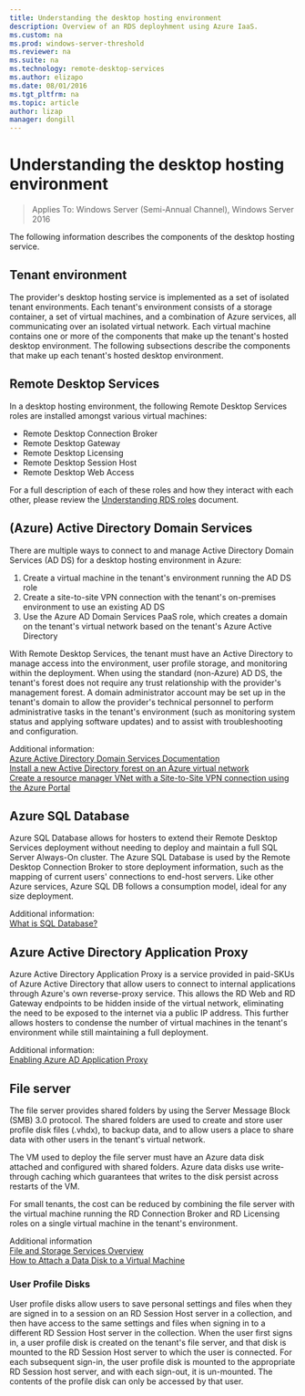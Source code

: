 ```yaml
---
title: Understanding the desktop hosting environment
description: Overview of an RDS deployhment using Azure IaaS.
ms.custom: na
ms.prod: windows-server-threshold
ms.reviewer: na
ms.suite: na
ms.technology: remote-desktop-services
ms.author: elizapo
ms.date: 08/01/2016  
ms.tgt_pltfrm: na
ms.topic: article
author: lizap
manager: dongill
---
```

# Understanding the desktop hosting environment

>Applies To: Windows Server (Semi-Annual Channel), Windows Server 2016

The following information describes the components of the desktop hosting service.  
  
## Tenant environment  
The provider's desktop hosting service is implemented as a set of isolated tenant environments. Each tenant's environment consists of a storage container, a set of virtual machines, and a combination of Azure services, all communicating over an isolated virtual network. Each virtual machine contains one or more of the components that make up the tenant's hosted desktop environment. The following subsections describe the components that make up each tenant's hosted desktop environment.

## Remote Desktop Services
In a desktop hosting environment, the following Remote Desktop Services roles are installed amongst various virtual machines:

  - Remote Desktop Connection Broker
  - Remote Desktop Gateway
  - Remote Desktop Licensing
  - Remote Desktop Session Host
  - Remote Desktop Web Access

For a full description of each of these roles and how they interact with each other, please review the [Understanding RDS roles](Understanding-RDS-roles.md) document.
  
##  (Azure) Active Directory Domain Services  
There are multiple ways to connect to and manage Active Directory Domain Services (AD DS) for a desktop hosting environment in Azure:

1. Create a virtual machine in the tenant's environment running the AD DS role
2. Create a site-to-site VPN connection with the tenant's on-premises environment to use an existing AD DS
3. Use the Azure AD Domain Services PaaS role, which creates a domain on the tenant's virtual network based on the tenant's Azure Active Directory

With Remote Desktop Services, the tenant must have an Active Directory to manage access into the environment, user profile storage, and monitoring within the deployment. When using the standard (non-Azure) AD DS, the tenant's forest does not require any trust relationship with the provider's management forest. A domain administrator account may be set up in the tenant's domain to allow the provider's technical personnel to perform administrative tasks in the tenant's environment (such as monitoring system status and applying software updates) and to assist with troubleshooting and configuration.  
    
Additional information:  
[Azure Active Directory Domain Services Documentation](https://azure.microsoft.com/documentation/services/active-directory-ds/)  
[Install a new Active Directory forest on an Azure virtual network](https://azure.microsoft.com/documentation/articles/active-directory-new-forest-virtual-machine/)  
[Create a resource manager VNet with a Site-to-Site VPN connection using the Azure Portal](https://azure.microsoft.com/documentation/articles/vpn-gateway-howto-site-to-site-resource-manager-portal/)  
  
## Azure SQL Database  
Azure SQL Database allows for hosters to extend their Remote Desktop Services deployment without needing to deploy and maintain a full SQL Server Always-On cluster. The Azure SQL Database is used by the Remote Desktop Connection Broker to store deployment information, such as the mapping of current users' connections to end-host servers. Like other Azure services, Azure SQL DB follows a consumption model, ideal for any size deployment.   
  
Additional information:  
[What is SQL Database?](https://azure.microsoft.com/documentation/articles/sql-database-technical-overview/)  
  
## Azure Active Directory Application Proxy  
Azure Active Directory Application Proxy is a service provided in paid-SKUs of Azure Active Directory that allow users to connect to internal applications through Azure's own reverse-proxy service. This allows the RD Web and RD Gateway endpoints to be hidden inside of the virtual network, eliminating the need to be exposed to the internet via a public IP address. This further allows hosters to condense the number of virtual machines in the tenant's environment while still maintaining a full deployment.
  
Additional information:  
[Enabling Azure AD Application Proxy](https://azure.microsoft.com/documentation/articles/active-directory-application-proxy-enable/)  
    
## File server  
The file server provides shared folders by using the Server Message Block (SMB) 3.0 protocol. The shared folders are used to create and store user profile disk files (.vhdx), to backup data, and to allow users a place to share data with other users in the tenant's virtual network.
  
The VM used to deploy the file server must have an Azure data disk attached and configured with shared folders. Azure data disks use write-through caching which guarantees that writes to the disk persist across restarts of the VM.  
  
For small tenants, the cost can be reduced by combining the file server with the virtual machine running the RD Connection Broker and RD Licensing roles on a single virtual machine in the tenant's environment.  
  
Additional information  
[File and Storage Services Overview](http://technet.microsoft.com/library/hh831487.aspx)  
[How to Attach a Data Disk to a Virtual Machine](http://www.windowsazure.com/manage/windows/how-to-guides/attach-a-disk/)  
  
### User Profile Disks  
User profile disks allow users to save personal settings and files when they are signed in to a session on an RD Session Host server in a collection, and then have access to the same settings and files when signing in to a different RD Session Host server in the collection. When the user first signs in, a user profile disk is created on the tenant's file server, and that disk is mounted to the RD Session Host server to which the user is connected. For each subsequent sign-in, the user profile disk is mounted to the appropriate RD Session host server, and with each sign-out, it is un-mounted. The contents of the profile disk can only be accessed by that user.  
  


